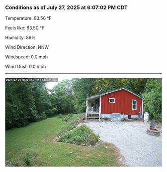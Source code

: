 ### Conditions as of July 27, 2025 at 6:07:02 PM CDT 

Temperature: 83.50 &deg;F

Feels like: 83.50 &deg;F

Humidity: 88%

Wind Direction: NNW

Windspeed: 0.0 mph

Wind Gust: 0.0 mph

---

<img src="./images/latest.jpeg"/>

